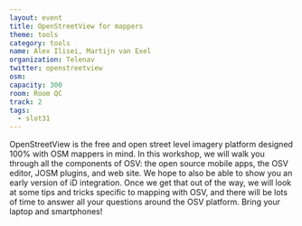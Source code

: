 ```yaml
---
layout: event
title: OpenStreetView for mappers
theme: tools
category: tools
name: Alex Ilisei, Martijn van Exel
organization: Telenav
twitter: openstreetview
osm:
capacity: 300
room: Room QC
track: 2
tags:
  - slot31
---
```

OpenStreetView is the free and open street level imagery platform designed 100% with OSM mappers in mind. In this workshop, we will walk you through all the components of OSV: the open source mobile apps, the OSV editor, JOSM plugins, and web site. We hope to also be able to show you an early version of iD integration. Once we get that out of the way, we will look at some tips and tricks specific to mapping with OSV, and there will be lots of time to answer all your questions around the OSV platform. Bring your laptop and smartphones!
